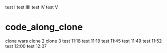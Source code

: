 test I
test IIII
test IV
test V
# code_along_clone
clone wars
clone 2
clone 3
test 11:18
test 11:19
test 11:45
test 11:49
test 11:52
test 12:00
test 12:07
